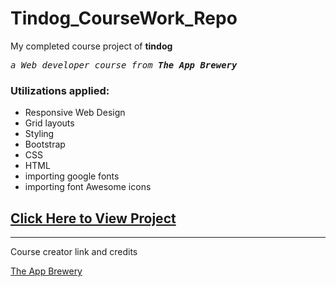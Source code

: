 # Tindog_CourseWork_Repo
<p>My completed course project of <b>tindog</b> <br>
<pre><i>a Web developer course from <b>The App Brewery</b></i></pre></p>

<h3>Utilizations applied:</h3>
 <ul>
  <li> Responsive Web Design</li>
  <li> Grid layouts</li>
  <li> Styling</li>
  <li> Bootstrap</li>
  <li> CSS</li>
  <li> HTML</li>
  <li> importing google fonts</li>
  <li> importing font Awesome icons</li>
</ul>

<a href="https://jimbrayrcp.github.io/Tindog_CourseWork_Repo/"><h2>Click Here to View Project</h2></a>

<hr>

Course creator link and credits

<a href="https://www.appbrewery.co">The App Brewery</a>
